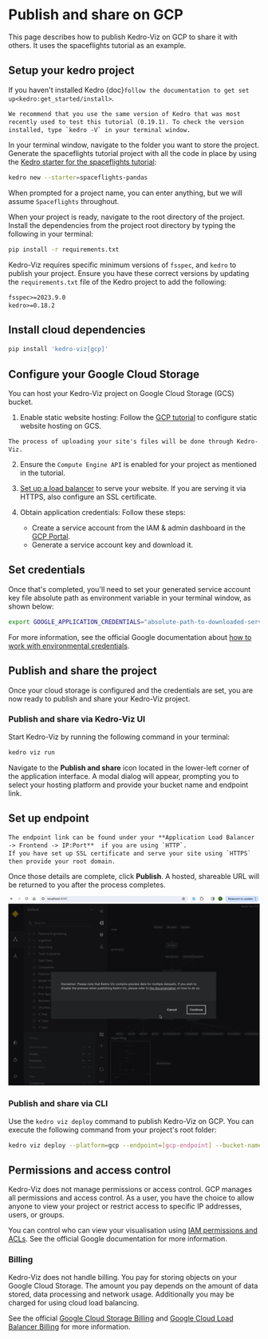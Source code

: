 # Publish and share on GCP

This page describes how to publish Kedro-Viz on GCP to share it with others. It uses the spaceflights tutorial as an example.

## Setup your kedro project 

If you haven't installed Kedro {doc}`follow the documentation to get set up<kedro:get_started/install>`. 

```{important}
We recommend that you use the same version of Kedro that was most recently used to test this tutorial (0.19.1). To check the version installed, type `kedro -V` in your terminal window.
```

In your terminal window, navigate to the folder you want to store the project. Generate the spaceflights tutorial project with all the code in place by using the [Kedro starter for the spaceflights tutorial](https://github.com/kedro-org/kedro-starters/tree/main/spaceflights-pandas):


```bash
kedro new --starter=spaceflights-pandas
```

When prompted for a project name, you can enter anything, but we will assume `Spaceflights` throughout.

When your project is ready, navigate to the root directory of the project. Install the dependencies from the project root directory by typing the following in your terminal:

```bash
pip install -r requirements.txt
```

Kedro-Viz requires specific minimum versions of `fsspec`, and `kedro` to publish your project. Ensure you have these correct versions by updating the `requirements.txt` file of the Kedro project to add the following:

```text
fsspec>=2023.9.0
kedro>=0.18.2
```

## Install cloud dependencies

```bash
pip install 'kedro-viz[gcp]'
```

## Configure your Google Cloud Storage

You can host your Kedro-Viz project on Google Cloud Storage (GCS) bucket.

1. Enable static website hosting: Follow the [GCP tutorial](https://cloud.google.com/storage/docs/hosting-static-website) to configure static website hosting on GCS.

```{note}
The process of uploading your site's files will be done through Kedro-Viz.
```

2. Ensure the `Compute Engine API` is enabled for your project as mentioned in the tutorial.

3.  [Set up a load balancer](https://cloud.google.com/storage/docs/hosting-static-website#lb-ssl) to serve your website. If you are serving it via HTTPS, also configure an SSL certificate.

4. Obtain application credentials: Follow these steps:
    - Create a service account from the IAM & admin dashboard in the [GCP Portal](https://console.cloud.google.com/).
    - Generate a service account key and download it.

## Set credentials

Once that's completed, you'll need to set your generated service account key file absolute path as environment variable in your terminal window, as shown below:

```bash
export GOOGLE_APPLICATION_CREDENTIALS="absolute-path-to-downloaded-service-account-key-file"
```

For more information, see the official Google documentation about [how to work with environmental credentials](https://cloud.google.com/composer/docs/how-to/managing/environment-variables).


## Publish and share the project

Once your cloud storage is configured and the credentials are set, you are now ready to publish and share your Kedro-Viz project. 

### Publish and share via Kedro-Viz UI 

Start Kedro-Viz by running the following command in your terminal:

```bash
kedro viz run
```

Navigate to the **Publish and share** icon located in the lower-left corner of the application interface. A modal dialog will appear, prompting you to select your hosting platform and provide your bucket name and endpoint link.

Set up endpoint
---------------

```{important}
The endpoint link can be found under your **Application Load Balancer -> Frontend -> IP:Port**  if you are using `HTTP`. 
If you have set up SSL certificate and serve your site using `HTTPS` then provide your root domain.
```

Once those details are complete, click **Publish**. A hosted, shareable URL will be returned to you after the process completes.

![](./images/kedro-publish-gcp.gif)

### Publish and share via CLI

Use the `kedro viz deploy` command to publish Kedro-Viz on GCP. You can execute the following command from your project's root folder:

```bash
kedro viz deploy --platform=gcp --endpoint=[gcp-endpoint] --bucket-name=[gcp-bucket-name]
```

## Permissions and access control

Kedro-Viz does not manage permissions or access control. GCP manages all permissions and access control. As a user, you have the choice to allow anyone to view your project or restrict access to specific IP addresses, users, or groups.

You can control who can view your visualisation using [IAM permissions and ACLs](https://cloud.google.com/storage/docs/access-control#using_permissions_with_acls). See the official Google documentation for more information.

### Billing

Kedro-Viz does not handle billing. You pay for storing objects on your Google Cloud Storage. The amount you pay depends on the amount of data stored, data processing and network usage. Additionally you may be charged for using cloud load balancing.

See the official [Google Cloud Storage Billing](https://cloud.google.com/storage/pricing) and [Google Cloud Load Balancer Billing](https://cloud.google.com/vpc/network-pricing#lb) for more information.
